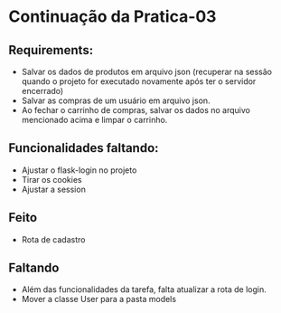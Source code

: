 # Continuação da Pratica-03
## Requirements:
* Salvar os dados de produtos em arquivo json (recuperar na sessão quando o projeto for executado novamente após ter o servidor encerrado)
* Salvar as compras de um usuário em arquivo json. 
* Ao fechar o carrinho de compras, salvar os dados no arquivo mencionado acima e limpar o carrinho.

## Funcionalidades faltando: 
* Ajustar o flask-login no projeto
* Tirar os cookies
* Ajustar a session

## Feito
* Rota de cadastro

## Faltando
* Além das funcionalidades da tarefa, falta atualizar a rota de login.
* Mover a classe User para a pasta models